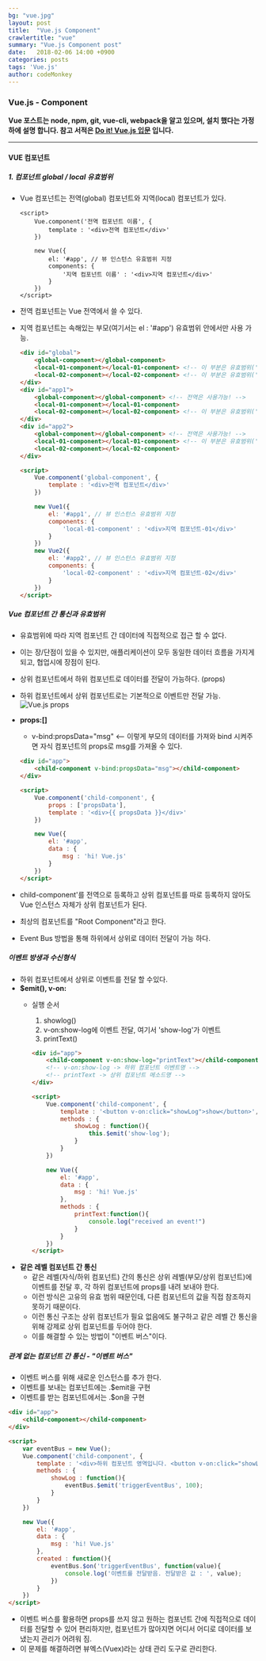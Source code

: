 ```yaml
---
bg: "vue.jpg"
layout: post
title:  "Vue.js Component"
crawlertitle: "vue"
summary: "Vue.js Component post"
date:   2018-02-06 14:00 +0900
categories: posts
tags: 'Vue.js'
author: codeMonkey
---
```


### Vue.js - Component ###

**Vue 포스트는 node, npm, git, vue-cli, webpack을 알고 있으며, 설치 했다는 가정하에 설명 합니다. 참고 서적은 [Do it! Vue.js 입문](http://www.yes24.com/24/Goods/58206961?Acode=101&) 입니다.**

---


#### VUE 컴포넌트 ####

##### 1. 컴포넌트 global / local 유효범위 #####

- Vue 컴포넌트는 전역(global) 컴포넌트와 지역(local) 컴포넌트가 있다.
	``` javasctip
	<script>
		Vue.component('전역 컴포넌트 이름', {
			template : '<div>전역 컴포넌트</div>'
		})

		new Vue({
			el: '#app', // 뷰 인스턴스 유효범위 지정
			components: {
				'지역 컴포넌트 이름' : '<div>지역 컴포넌트</div>'
			}
		})
	</script>
	```

- 전역 컴포넌트는 Vue 전역에서 쓸 수 있다.
- 지역 컴포넌트는 속해있는 부모(여기서는 el : '#app') 유효범위 안에서만 사용 가능.
	``` html
	<div id="global">
		<global-component></global-component>
		<local-01-component></local-01-component> <!-- 이 부분은 유효범위('#app1') 밖이라 오류가 난다. -->
		<local-02-component></local-02-component> <!-- 이 부분은 유효범위('#app2') 밖이라 오류가 난다. -->
	</div>
	<div id="app1">
		<global-component></global-component> <!-- 전역은 사용가능! -->
		<local-01-component></local-01-component>
		<local-02-component></local-02-component> <!-- 이 부분은 유효범위('#app2') 밖이라 오류가 난다. -->
	</div>
	<div id="app2">
		<global-component></global-component> <!-- 전역은 사용가능! -->
		<local-01-component></local-01-component> <!-- 이 부분은 유효범위('#app1') 밖이라 오류가 난다. -->
		<local-02-component></local-02-component>
	</div>

	<script>
		Vue.component('global-component', {
			template : '<div>전역 컴포넌트</div>'
		})

		new Vue1({
			el: '#app1', // 뷰 인스턴스 유효범위 지정
			components: {
				'local-01-component' : '<div>지역 컴포넌트-01</div>'
			}
		})
		new Vue2({
			el: '#app2', // 뷰 인스턴스 유효범위 지정
			components: {
				'local-02-component' : '<div>지역 컴포넌트-02</div>'
			}
		})
	</script>
	```

##### Vue 컴포넌트 간 통신과 유효범위 #####

- 유효범위에 따라 지역 컴포넌트 간 데이터에 직접적으로 접근 할 수 없다.
- 이는 장/단점이 있을 수 있지만, 애플리케이션이 모두 동일한 데이터 흐름을 가지게 되고, 협업시에 장점이 된다.
- 상위 컴포넌트에서 하위 컴포넌트로 데이터를 전달이 가능하다. (props)
- 하위 컴포넌트에서 상위 컴포넌트로는 기본적으로 이벤트만 전달 가능.
	![Vue.js props](/jsStudyBlog/assets/images/props.png)

- **props:[]**
	- v-bind:propsData="msg" <-- 이렇게 부모의 데이터를 가져와 bind 시켜주면 자식 컴포넌트의 props로 msg를 가져올 수 있다.

	``` html
	<div id="app">
		<child-component v-bind:propsData="msg"></child-component>
	</div>

	<script>
		Vue.component('child-component', {
			props : ['propsData'],
			template : '<div>{{ propsData }}</div>'
		})

		new Vue({
			el: '#app',
			data : {
				msg : 'hi! Vue.js'
			}
		})
	</script>
	```
- child-component'를 전역으로 등록하고 상위 컴포넌트를 따로 등록하지 않아도 Vue 인스턴스 자체가 상위 컴포넌트가 된다.
- 최상의 컴포넌트를 "Root Component"라고 한다.
- Event Bus 방법을 통해 하위에서 상위로 데이터 전달이 가능 하다.

##### 이벤트 방생과 수신형식 #####
- 하위 컴포넌트에서 상위로 이벤트를 전달 할 수있다.
- **$emit(), v-on:**
	- 실행 순서
		1. showlog()
		2. v-on:show-log에 이벤트 전달, 여기서 'show-log'가 이벤트
		3. printText()

		``` html
		<div id="app">
			<child-component v-on:show-log="printText"></child-component>
			<!-- v-on:show-log -> 하위 컴포넌트 이벤트명 -->
			<!-- printText -> 상위 컴포넌트 메소드명 -->
		</div>

		<script>
			Vue.component('child-component', {
				template : '<button v-on:click="showLog">show</button>',
				methods : {
					showLog : function(){
						this.$emit('show-log');
					}
				}
			})

			new Vue({
				el: '#app',
				data : {
					msg : 'hi! Vue.js'
				},
				methods : {
					printText:function(){
						console.log("received an event!")
					}
				}
			})
		</script>
		```
- **같은 레벨 컴포넌트 간 통신**
	- 같은 레벨(자식/하위 컴포넌트) 간의 통신은 상위 레벨(부모/상위 컴포넌트)에 이벤트를 전달 후, 각 하위 컴포넌트에 props를 내려 보내야 한다.
	- 이런 방식은 고유의 유효 범위 때문인데, 다른 컴포넌트의 값을 직접 참조하지 못하기 때문이다.
	- 이런 통신 구조는 상위 컴포넌트가 필요 없음에도 불구하고 같은 레벨 간 통신을 위해 강제로 상위 컴포넌트를 두어야 한다.
	- 이를 해결할 수 있는 방법이 "이벤트 버스"이다.

##### 관계 없는 컴포넌트 간 통신 - "이벤트 버스" #####
- 이벤트 버스를 위해 새로운 인스턴스를 추가 한다.
- 이벤트를 보내는 컴포넌트에는 .$emit을 구현
- 이벤트를 받는 컴포넌트에서는 .$on을 구현

``` html
<div id="app">
	<child-component></child-component>
</div>

<script>
	var eventBus = new Vue();
	Vue.component('child-component', {
		template : '<div>하위 컴포넌트 영역입니다. <button v-on:click="showLog">show</button></div>',
		methods : {
			showLog : function(){
				eventBus.$emit('triggerEventBus', 100);
			}
		}
	})

	new Vue({
		el: '#app',
		data : {
			msg : 'hi! Vue.js'
		},
		created : function(){
			eventBus.$on('triggerEventBus', function(value){
				console.log('이벤트를 전달받음. 전달받은 값 : ', value);
			})
		}
	})
</script>
```
- 이벤트 버스를 활용하면 props를 쓰지 않고 원하는 컴포넌트 간에 직접적으로 데이터를 전달할 수 있어 편리하지만, 컴포넌트가 많아지면 어디서 어디로 데이터를 보냈는지 관리가 어려워 짐.
- 이 문제를 해결하려면 뷰엑스(Vuex)라는 상태 관리 도구로 관리한다.
